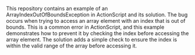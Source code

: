 This repository contains an example of an ArrayIndexOutOfBoundsException in ActionScript and its solution. The bug occurs when trying to access an array element with an index that is out of bounds. This is a common error in ActionScript, and this example demonstrates how to prevent it by checking the index before accessing the array element.  The solution adds a simple check to ensure the index is within the valid range of the array before accessing it.